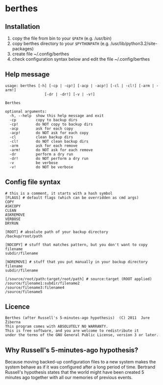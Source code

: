 berthes
=======

Installation
------------
1. copy the file from bin to your `$PATH` (e.g. /usr/bin)
2. copy berthes directory to your `$PYTHONPATH` (e.g. /usr/lib/python3.2/site-packages)
3. create file ~/.config/berthes
4. check configuration syntax below and edit the file ~/.config/berthes


Help message
------------

    usage: berthes [-h] [-cp | -cp!] [-acp | -acp!] [-cl | -cl!] [-arm | -arm!]
                      [-dr | -dr!] [-v | -v!]
    
    Berthes
    
    optional arguments:
      -h, --help  show this help message and exit
      -cp         copy to backup dirs
      -cp!        do NOT copy to backup dirs
      -acp        ask for each copy
      -acp!       do NOT ask for each copy
      -cl         clean backup dirs
      -cl!        do NOT clean backup dirs
      -arm        ask for each remove
      -arm!       do NOT ask for each remove
      -dr         perform a dry run
      -dr!        do NOT perform a dry run
      -v          be verbose
      -v!         do NOT be verbose



Config file syntax
------------------

    # this is a comment, it starts with a hash symbol
    [FLAGS] # default flags (which can be overridden as cmd args)
    COPY
    ASKCOPY
    CLEAN
    ASKREMOVE
    VERBOSE
    DRYRUN
    
    [ROOT] # absolute path of your backup directory
    /backup/root/path
    
    [NOCOPY] # stuff that matches pattern, but you don't want to copy
    filename
    subdir/filename
    
    [NOREMOVE] # stuff that you put manually in your backup directory
    filename
    subdir/filename
    
    [/source/root/path:target/root/path] # source:target (ROOT applied)
    /source/filename1:subdir/filename2
    /source/filename3:filename4
    /source/filename5

Licence
-------

    Berthes (after Russell's 5-minutes-ago hypothesis)  (C) 2011  Jure Žiberna
    This program comes with ABSOLUTELY NO WARRANTY.
    This is free software, and you are welcome to redistribute it
    under the terms of the GNU General Public License, version 3 or later.


Why Russell's 5-minutes-ago hypothesis?
---------------------------------------

Because moving backed-up configuration files to a new system makes
the system behave as if it was configured after a long period of time.
Bertrand Russell's hypothesis states that the world might have been
created 5 minutes ago together with all our memories of previous events.

